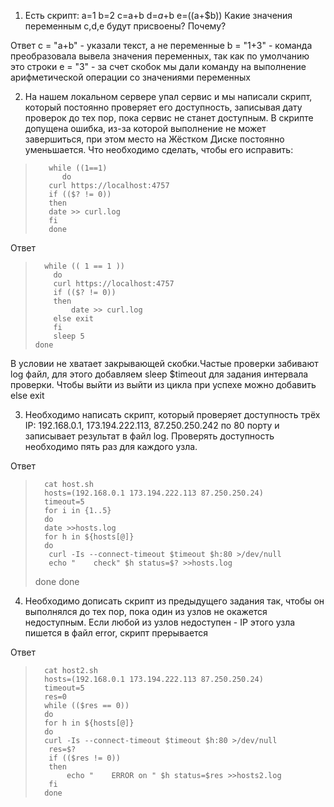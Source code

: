 1. Есть скрипт:
a=1
b=2
c=a+b
d=$a+$b
e=$(($a+$b))
Какие значения переменным c,d,e будут присвоены?
Почему?

Ответ
c = "a+b" - указали текст, а не переменные
b = "1+3" - команда преобразовала вывела значения переменных, так как по умолчанию это строки 
e = "3"   - за счет скобок мы дали команду на выполнение арифметической операции со значениями переменных 

2. На нашем локальном сервере упал сервис и мы написали скрипт, который постоянно проверяет его доступность, записывая дату проверок до тех пор, пока сервис не станет доступным. В скрипте допущена ошибка, из-за которой выполнение не может завершиться, при этом место на Жёстком Диске постоянно уменьшается. Что необходимо сделать, чтобы его исправить:
>        while ((1==1)
>           do
>        curl https://localhost:4757
>        if (($? != 0))
>        then
>        date >> curl.log
>        fi
>        done

Ответ
>       while (( 1 == 1 ))
>         do
>         curl https://localhost:4757
>         if (($? != 0))
>         then
>             date >> curl.log
>         else exit
>         fi
>         sleep 5
>     done
 В условии не хватает закрывающей скобки.Частые проверки забивают log файл, для этого добавляем sleep $timeout для задания интервала проверки. Чтобы выйти из выйти из цикла при успехе можно добавить else exit
 
3. Необходимо написать скрипт, который проверяет доступность трёх IP: 192.168.0.1, 173.194.222.113, 87.250.250.242 по 80 порту и записывает результат в файл log. Проверять доступность необходимо пять раз для каждого узла.

Ответ
>       cat host.sh
>       hosts=(192.168.0.1 173.194.222.113 87.250.250.24)
>       timeout=5
>       for i in {1..5}
>       do
>       date >>hosts.log
>       for h in ${hosts[@]}
>       do
>        curl -Is --connect-timeout $timeout $h:80 >/dev/null
>        echo "    check" $h status=$? >>hosts.log
>    done
>   done

4. Необходимо дописать скрипт из предыдущего задания так, чтобы он выполнялся до тех пор, пока один из узлов не окажется недоступным. Если любой из узлов недоступен - IP этого узла пишется в файл error, скрипт прерывается

Ответ
>       cat host2.sh
>       hosts=(192.168.0.1 173.194.222.113 87.250.250.24)
>       timeout=5
>       res=0
>       while (($res == 0))
>       do
>       for h in ${hosts[@]}
>       do
>       curl -Is --connect-timeout $timeout $h:80 >/dev/null
>        res=$?
>        if (($res != 0))
>        then
>            echo "    ERROR on " $h status=$res >>hosts2.log
>        fi
>       done

